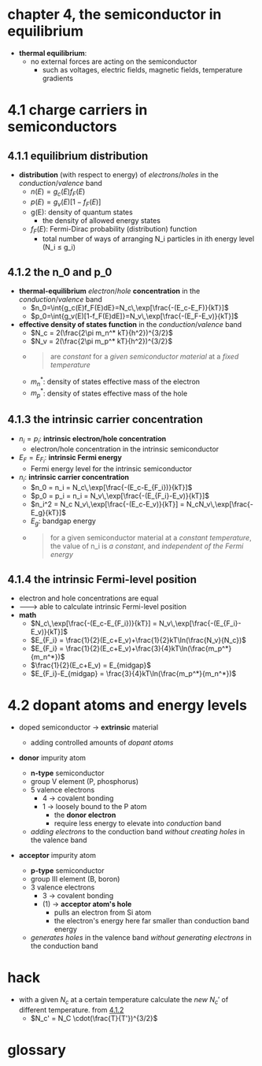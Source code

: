 # chapter 4, the semiconductor in equilibrium

- **thermal equilibrium**:
  - no external forces are acting on the semiconductor
    - such as voltages, electric fields, magnetic fields, temperature gradients

# 4.1 charge carriers in semiconductors

## 4.1.1 equilibrium distribution

- **distribution** (with respect to energy) of *electrons*/*holes* in the *conduction*/*valence* band
  - $n(E)=g_c(E)f_F(E)$
  - $p(E)=g_v(E)[1-f_F(E)]$
  - g(E): density of quantum states
    - the density of allowed energy states
  - $f_F(E)$: Fermi-Dirac probability (distribution) function
    - total number of ways of arranging N_i particles in ith energy level (N_i ≤ g_i)

## 4.1.2 the n_0 and p_0

- **thermal-equilibrium** *electron*/*hole* **concentration** in the *conduction*/*valence* band
  - $n_0=\int{g_c(E)f_F(E)dE}=N_c\,\exp[\frac{-(E_c-E_F)}{kT}]$
  - $p_0=\int{g_v(E)[1-f_F(E)dE]}=N_v\,\exp[\frac{-(E_F-E_v)}{kT}]$
- **effective density of states function** in the *conduction*/*valence* band
  - $N_c = 2(\frac{2\pi m_n^* kT}{h^2})^{3/2}$
  - $N_v = 2(\frac{2\pi m_p^* kT}{h^2})^{3/2}$
  - > are *constant* for a *given semiconductor material* at a *fixed temperature*
  - $m_n^*$: density of states effective mass of the electron
  - $m_p^*$: density of states effective mass of the hole

## 4.1.3 the intrinsic carrier concentration

- $n_i = p_i$: **intrinsic electron/hole concentration** 
  - electron/hole concentration in the intrinsic semiconductor
- $E_F = E_{F_i}$: **intrinsic Fermi energy**
  - Fermi energy level for the intrinsic semiconductor
- $n_i$: **intrinsic carrier concentration**
  - $n_0 = n_i = N_c\,\exp[\frac{-(E_c-E_{F_i})}{kT}]$
  - $p_0 = p_i = n_i = N_v\,\exp[\frac{-(E_{F_i}-E_v)}{kT}]$
  - $n_i^2 = N_c N_v\,\exp[\frac{-(E_c-E_v)}{kT}] = N_cN_v\,\exp[\frac{-E_g}{kT}]$
  - $E_g$: bandgap energy
  - > for a given semiconductor material at a *constant temperature*, the value of n_i is *a constant*, and *independent of the Fermi energy*

## 4.1.4 the intrinsic Fermi-level position

- electron and hole concentrations are equal
- ---> able to calculate intrinsic Fermi-level position
- **math**
  - $N_c\,\exp[\frac{-(E_c-E_{F_i})}{kT}] = N_v\,\exp[\frac{-(E_{F_i}-E_v)}{kT}]$
  - $E_{F_i} = \frac{1}{2}(E_c+E_v)+\frac{1}{2}kT\ln(\frac{N_v}{N_c})$
  - $E_{F_i} = \frac{1}{2}(E_c+E_v)+\frac{3}{4}kT\ln(\frac{m_p^*}{m_n^*})$
  - $\frac{1}{2}(E_c+E_v) = E_{midgap}$
  - $E_{F_i}-E_{midgap} = \frac{3}{4}kT\ln(\frac{m_p^*}{m_n^*})$

# 4.2 dopant atoms and energy levels

- doped semiconductor -> **extrinsic** material
  - adding controlled amounts of *dopant atoms*

- **donor** impurity atom
  - **n-type** semiconductor
  - group V element (P, phosphorus)
  - 5 valence electrons
    - 4 -> covalent bonding
    - 1 -> loosely bound to the P atom
      - the **donor electron**
      - require less energy to elevate into *conduction* band
  - *adding electrons* to the conduction band *without creating holes* in the valence band

- **acceptor** impurity atom
  - **p-type** semiconductor
  - group III element (B, boron)
  - 3 valence electrons
    - 3 -> covalent bonding
    - (1) -> **acceptor atom's hole**
      - pulls an electron from Si atom
      - the electron's energy here far smaller than conduction band energy
  - *generates holes* in the valence band *without generating electrons* in the conduction band


# hack

- with a given $N_c$ at a certain temperature calculate the *new* $N_c'$ of different temperature. from [4.1.2](#412-the-n_0-and-p_0)
  - $N_c' = N_C \cdot(\frac{T}{T'})^{3/2}$

# glossary